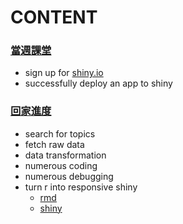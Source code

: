 # CONTENT
### [當週課堂](https://github.com/richlay/Rlanguage/tree/master/week_7/classtry)
- sign up for [shiny.io](https://www.shinyapps.io/)
- successfully deploy an app to shiny 

### [回家進度](https://github.com/richlay/Rlanguage/tree/master/week_7/hw)
- search for topics 
- fetch raw data
- data transformation
- numerous coding
- numerous debugging
- turn r into responsive shiny
  - [rmd](https://github.com/richlay/Rlanguage/blob/master/week_4/hw/beatles.Rmd)
  - [shiny](https://richlay777.shinyapps.io/baseball/)
  


